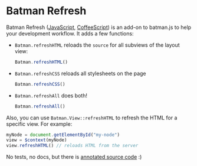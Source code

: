 # Batman Refresh

Batman Refresh ([JavaScript](https://raw.githubusercontent.com/rmosolgo/batmanjs-refresh/master/refresh.js), [CoffeeScript](https://raw.githubusercontent.com/rmosolgo/batmanjs-refresh/master/refresh.coffee)) is an add-on to batman.js to help your development workflow. It adds a few functions:

- `Batman.refreshHTML` reloads the `source` for all subviews of the layout view:

  ```javascript
  Batman.refreshHTML()
  ```

- `Batman.refreshCSS` reloads all stylesheets on the page

  ```javascript
  Batman.refreshCSS()
  ```

- `Batman.refreshAll` does both!

  ```javascript
  Batman.refreshAll()
  ```

Also, you can use `Batman.View::refreshHTML` to refresh the HTML for a specific view. For example:

```javascript
myNode = document.getElementById("my-node")
view = $context(myNode)
view.refreshHTML() // reloads HTML from the server
```

No tests, no docs, but there is [annotated source code](http://rmosolgo.github.io/batmanjs-refresh/refresh.html) :)

